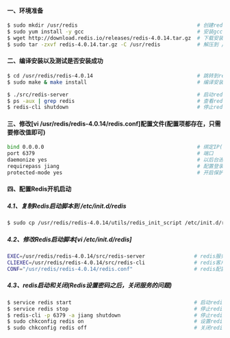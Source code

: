#### 一、环境准备
```bash
$ sudo mkdir /usr/redis                                       # 创建redis安装目录
$ sudo yum install -y gcc                                     # 安装gcc编译环境
$ wget http://download.redis.io/releases/redis-4.0.14.tar.gz  # 下载安装包
$ sudo tar -zxvf redis-4.0.14.tar.gz -C /usr/redis            # 解压到 /usr/redis 目录
```

#### 二、编译安装以及测试是否安装成功
```bash
$ cd /usr/redis/redis-4.0.14                                  # 跳转到redis解压目录下
$ sudo make & make install                                    # 编译安装

$ ./src/redis-server                                          # 启动redis，测试是否安装成功
$ ps -aux | grep redis                                        # 查看redis进程
$ redis-cli shutdown                                          # 停止redis
```

#### 三、修改[vi /usr/redis/redis-4.0.14/redis.conf]配置文件(配置项都存在，只需要修改值即可)
```bash
bind 0.0.0.0                                                  # 绑定IP(允许那些IP可以访问，0.0.0.0是所有IP都可以访问)
port 6379                                                     # 端口
daemonize yes                                                 # 以后台进程方式启动redis
requirepass jiang                                             # 配置登录密码是jiang
protected-mode yes                                            # 开启保护模式
```

#### 四、配置Redis开机启动
##### 4.1、复制Redis启动脚本到 /etc/init.d/redis
```bash
$ sudo cp /usr/redis/redis-4.0.14/utils/redis_init_script /etc/init.d/redis
```

##### 4.2、修改Redis启动脚本[vi /etc/init.d/redis]
```bash
EXEC=/usr/redis/redis-4.0.14/src/redis-server                # redis服务脚本所在目录
CLIEXEC=/usr/redis/redis-4.0.14/src/redis-cli                # redis客户端脚本所在目录
CONF="/usr/redis/redis-4.0.14/redis.conf"                    # redis配置文件在目录(注意：这个配置是带"双引号"的)
```

##### 4.3、redis启动和关闭(Redis设置密码之后，关闭服务的问题)
```bash
$ service redis start                                        # 启动redis
$ service redis stop                                         # 停止redis(注意：如果redis有设置密码，该命令无法停止redis)
$ redis-cli -p 6379 -a jiang shutdown                        # 停止redis(用登录密码连接redis然后执行shutdown停止redis)
$ sudo chkconfig redis on                                    # 设置redis开机启动
$ sudo chkconfig redis off                                   # 关闭redis开机启动
```


